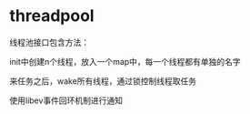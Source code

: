 # threadpool

线程池接口包含方法：

init中创建n个线程，放入一个map中，每一个线程都有单独的名字

来任务之后，wake所有线程，通过锁控制线程取任务

使用libev事件回环机制进行通知

